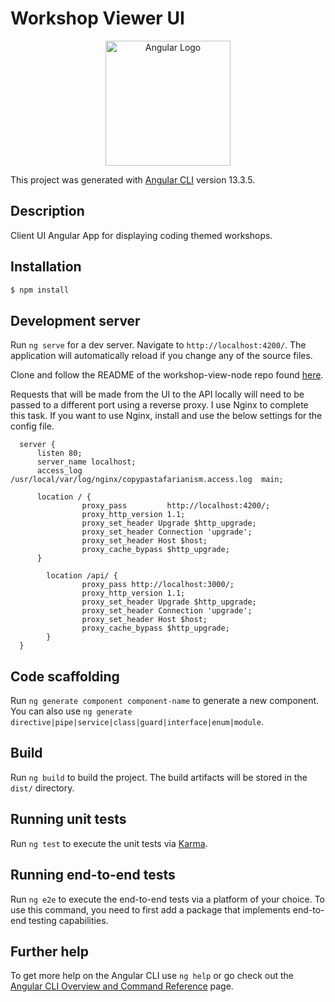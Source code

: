 # Workshop Viewer UI

<p align="center">
  <a href="https://angular.io/" target="blank"><img src="https://angular.io/assets/images/logos/angular/angular.svg" width="200" alt="Angular Logo" /></a>
</p>

This project was generated with [Angular CLI](https://github.com/angular/angular-cli) version 13.3.5.

## Description

Client UI Angular App for displaying coding themed workshops.

## Installation

```bash
$ npm install
```

## Development server

Run `ng serve` for a dev server. Navigate to `http://localhost:4200/`. The application will automatically reload if you change any of the source files.

Clone and follow the README of the workshop-view-node repo found <a href="https://github.com/Ba5ik7/workshop-viewer-node" target="_blank" >here</a>.

Requests that will be made from the UI to the API locally will need to be passed to a different port using a reverse proxy. I use Nginx to complete this task. If you want to use Nginx, install and use the below settings for the config file.

```config
  server {
      listen 80;
      server_name localhost;
      access_log /usr/local/var/log/nginx/copypastafarianism.access.log  main;

      location / {
                proxy_pass         http://localhost:4200/;
                proxy_http_version 1.1;
                proxy_set_header Upgrade $http_upgrade;
                proxy_set_header Connection 'upgrade';
                proxy_set_header Host $host;
                proxy_cache_bypass $http_upgrade;
      }

        location /api/ {
                proxy_pass http://localhost:3000/;
                proxy_http_version 1.1;
                proxy_set_header Upgrade $http_upgrade;
                proxy_set_header Connection 'upgrade';
                proxy_set_header Host $host;
                proxy_cache_bypass $http_upgrade;
        }
  }
```


## Code scaffolding

Run `ng generate component component-name` to generate a new component. You can also use `ng generate directive|pipe|service|class|guard|interface|enum|module`.

## Build

Run `ng build` to build the project. The build artifacts will be stored in the `dist/` directory.

## Running unit tests

Run `ng test` to execute the unit tests via [Karma](https://karma-runner.github.io).

## Running end-to-end tests

Run `ng e2e` to execute the end-to-end tests via a platform of your choice. To use this command, you need to first add a package that implements end-to-end testing capabilities.

## Further help

To get more help on the Angular CLI use `ng help` or go check out the [Angular CLI Overview and Command Reference](https://angular.io/cli) page.
